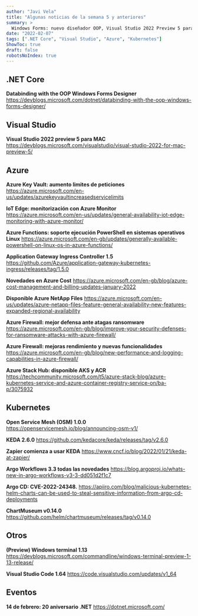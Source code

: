 ```yaml
---
author: "Javi Vela"
title: "Algunas noticias de la semana 5 y anteriores"
summary: >
  Windows Forms: nuevo diseñador OOP, Visual Studio 2022 Preview 5 para MAC, Azure Key Vault, monitorización IoT Edge, Azzure Functions, Azzure Firewall, Aplication Gateway Ingress Controller, KEDA 2.6 Argo CD CVE-2022-24348,....
date: "2022-02-07"
tags: [".NET Core", "Visual Studio", "Azure", "Kubernetes"]
ShowToc: true
draft: false
robotsNoIndex: true
---
```

## .NET Core
**Databinding with the OOP Windows Forms Designer**
https://devblogs.microsoft.com/dotnet/databinding-with-the-oop-windows-forms-designer/
<br/>
<!-- #dotnet #windowsforms #designer #oop -->

## Visual Studio
**Visual Studio 2022 preview 5 para MAC**
https://devblogs.microsoft.com/visualstudio/visual-studio-2022-for-mac-preview-5/
<br/>
<!-- #visualstudio #vs #preview #mac -->

## Azure
**Azure Key Vault: aumento limites de peticiones**
https://azure.microsoft.com/en-us/updates/azurekeyvaultincreasedservicelimits
<br/>
<!-- #azure #keyvault -->

**IoT Edge: monitorización con Azure Monitor**
https://azure.microsoft.com/en-us/updates/general-availability-iot-edge-monitoring-with-azure-monitor/
<br/>
<!-- #azure #iot #edge #monitor -->

**Azure Functions: soporte ejecución PowerShell en sistemas operativos Linux**
https://azure.microsoft.com/en-gb/updates/generally-available-powershell-on-linux-os-in-azure-functions/
<br/>
<!-- #azure #functions #linux #powershell -->

**Application Gateway Ingress Controller 1.5**
https://github.com/Azure/application-gateway-kubernetes-ingress/releases/tag/1.5.0
<br/>
<!-- #azure #applicationgateway #kubernetes #ingress #aks -->

**Novedades en Azure Cost**
https://azure.microsoft.com/en-gb/blog/azure-cost-management-and-billing-updates-january-2022
<br/>
<!-- #azure #cost #billing -->

**Disponible Azure NetApp Files**
https://azure.microsoft.com/en-us/updates/azure-netapp-files-feature-general-availability-new-features-expanded-regional-availability
<br/>
<!-- #azure #netapp #files -->

**Azure Firewall: mejor defensa ante atagas ransomware**
https://azure.microsoft.com/en-gb/blog/improve-your-security-defenses-for-ransomware-attacks-with-azure-firewall/
<br/>
<!-- #azure #firewall #ransomware -->

**Azure Firewall: mejoras rendimiento y nuevas funcionalidades**
https://azure.microsoft.com/en-gb/blog/new-performance-and-logging-capabilities-in-azure-firewall/
<br/>
<!-- #azure #firewall #performance -->

**Azure Stack Hub: disponible AKS y ACR**
https://techcommunity.microsoft.com/t5/azure-stack-blog/azure-kubernetes-service-and-azure-container-registry-service-on/ba-p/3075932
<br/>
<!-- #azure #stackhub #aks #acr -->

## Kubernetes
**Open Service Mesh (OSM) 1.0.0**
https://openservicemesh.io/blog/announcing-osm-v1/
<br/>
<!-- #kubernetes #openservicemesh -->

**KEDA 2.6.0**
https://github.com/kedacore/keda/releases/tag/v2.6.0
<br/>
<!-- #kubernetes #keda #autoscaling -->

**Zapier comienza a usar KEDA**
https://www.cncf.io/blog/2022/01/21/keda-at-zapier/
<br/>
<!-- #kubernetes #keda #zapier -->

**Argo Workflows 3.3 todas las novedades**
https://blog.argoproj.io/whats-new-in-argo-workflows-v3-3-dd051d2f1c7
<br/>
<!-- #kubernetes #argo #workflows -->

**Argo CD: CVE-2022-24348.**
https://apiiro.com/blog/malicious-kubernetes-helm-charts-can-be-used-to-steal-sensitive-information-from-argo-cd-deployments
<br/>
<!-- #kubernetes #cve #argocd #security -->

**ChartMuseum v0.14.0**
https://github.com/helm/chartmuseum/releases/tag/v0.14.0
<br/>
<!-- #kubernetes #helm #chartmuseum -->

## Otros
**(Preview) Windows terminal 1.13**
https://devblogs.microsoft.com/commandline/windows-terminal-preview-1-13-release/
<br/>
<!-- #windows #terminal -->

**Visual Studio Code 1.64**
https://code.visualstudio.com/updates/v1_64
<br/>
<!-- #visualcode -->

## Eventos
**14 de febrero: 20 aniversario .NET**
https://dotnet.microsoft.com/
<br/>
<!-- #dotnet #dotnetlovesme -->